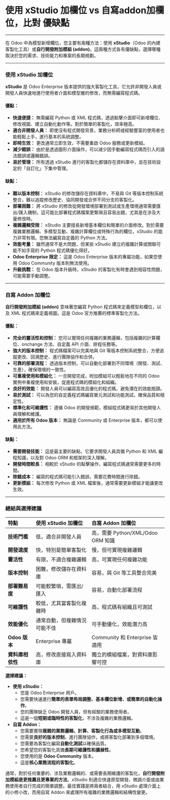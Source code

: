 # 使用 xStudio 加欄位 vs 自寫addon加欄位，比對 優缺點

---

在 Odoo 中為模型新增欄位，您主要有兩種方法：使用 **xStudio**（Odoo 的內建客製化工具）或**自行開發附加模組 (addon)**。這兩種方式各有優缺點，選擇哪種取決於您的需求、技術能力和專案的長期規劃。

---

### 使用 xStudio 加欄位

**xStudio** 是 Odoo Enterprise 版本提供的強大客製化工具，它允許非開發人員或開發人員快速地進行使用者介面和模型層的修改，而無需編寫程式碼。

#### 優點：

* **快速便捷：** 無需編寫 Python 或 XML 程式碼，透過點擊介面即可新增欄位、修改視圖、建立自動化動作等。對於簡單的客製化，效率極高。
* **適合非開發人員：** 即使沒有程式開發背景，業務分析師或經驗豐富的使用者也能輕鬆上手，進行基本的系統調整。
* **即時生效：** 更改通常立即生效，不需要重啟 Odoo 服務或更新模組。
* **減少錯誤：** 由於是透過圖形介面操作，可以減少因手動編寫程式碼而引入的語法錯誤或邏輯錯誤。
* **易於管理：** 所有透過 xStudio 進行的客製化都儲存在資料庫中，並在技術設定的「自訂化」下集中管理。

#### 缺點：

* **難以版本控制：** xStudio 的修改儲存在資料庫中，不易與 Git 等版本控制系統整合，難以追蹤修改歷史、協同開發或合併不同分支的客製化。
* **部署困難：** 將 xStudio 的修改從開發環境部署到測試或生產環境通常需要匯出/匯入機制，這可能比部署程式碼檔案更繁瑣且容易出錯，尤其是在涉及大量修改時。
* **複雜邏輯受限：** xStudio 主要擅長新增基本欄位和簡單的介面修改。對於需要複雜業務邏輯、多模型互動、複雜計算欄位或特殊行為的欄位，xStudio 的能力非常有限。您無法編寫自定義的 Python 方法。
* **效能考量：** 雖然通常不是大問題，但某些 xStudio 建立的複雜計算或關聯可能不如手寫的 Python 程式碼優化得好。
* **Odoo Enterprise 限定：** 這是 Odoo Enterprise 版本的專屬功能，如果您使用 Odoo Community 版本則無法使用。
* **升級挑戰：** 在 Odoo 版本升級時，xStudio 的客製化有時會遇到相容性問題，可能需要手動調整。

---

### 自寫 Addon 加欄位

**自行開發附加模組 (addon)** 意味著您編寫 Python 程式碼來定義模型和欄位，以及 XML 程式碼來定義視圖。這是 Odoo 官方推薦的標準客製化方法。

#### 優點：

* **完全的靈活性和控制：** 您可以實現任何複雜的業務邏輯，包括複雜的計算欄位、onchange 方法、自定義 API 介面、排程任務等。
* **強大的版本控制：** 程式碼檔案可以完美地與 Git 等版本控制系統整合，方便追蹤更改、回溯歷史、進行團隊協作和合併。
* **可靠的部署流程：** 透過版本控制，可以自動化部署到不同環境（開發、測試、生產），確保環境的一致性。
* **可重複使用和模組化：** 一旦開發完成，附加模組可以輕鬆地在不同的 Odoo 實例中重複使用和安裝，促進程式碼的模組化和組織。
* **良好的效能：** 開發人員可以編寫高效且優化的程式碼，避免潛在的效能瓶頸。
* **易於測試：** 可以為您的自定義程式碼編寫單元測試和功能測試，確保品質和穩定性。
* **標準化和可維護性：** 遵循 Odoo 的開發規範，模組程式碼更易於其他開發人員理解和維護。
* **適用於所有 Odoo 版本：** 無論是 Community 或 Enterprise 版本，都可以使用此方法。

#### 缺點：

* **需要開發技能：** 這是最主要的缺點，它要求開發人員具備 Python 和 XML 編程知識，以及對 Odoo ORM 和框架的深入理解。
* **開發時間較長：** 相較於 xStudio 的點擊操作，編寫程式碼通常需要更多的時間。
* **除錯成本：** 編寫的程式碼可能引入錯誤，需要花費時間進行除錯。
* **更新模組：** 每次修改 Python 或 XML 檔案後，通常需要更新模組才能讓更改生效。

---

### 總結與選擇建議

| 特點           | 使用 xStudio 加欄位                     | 自寫 Addon 加欄位                         |
| :------------- | :-------------------------------------- | :---------------------------------------- |
| **技術門檻** | 低，適合非開發人員                      | 高，需要 Python/XML/Odoo ORM 知識         |
| **開發速度** | 快，特別是簡單客製化                    | 慢，但可實現複雜邏輯                      |
| **靈活性** | 有限，不適合複雜邏輯                    | 高，可實現任何複雜功能                    |
| **版本控制** | 困難，修改儲存在資料庫                  | 容易，與 Git 等工具整合完美               |
| **部署難易度** | 可能較繁瑣，需匯出/匯入                 | 容易，自動化部署流程                      |
| **可維護性** | 較低，尤其當客製化複雜時                | 高，程式碼有組織且可測試                  |
| **效能優化** | 通常自動，但複雜情況可能不佳            | 可手動優化，效能潛力高                    |
| **Odoo 版本** | Enterprise 專屬                         | Community 和 Enterprise 皆適用            |
| **資料庫相依性** | 高，修改直接寫入資料庫                  | 獨立的模組檔案，對資料庫影響可控          |

**選擇建議：**

* **使用 xStudio：**
    * 您是 Odoo Enterprise 用戶。
    * 您需要快速進行**簡單的表單佈局調整、基本欄位新增、或簡單的自動化操作**。
    * 您的團隊缺乏 Odoo 開發人員，但有經驗的業務使用者。
    * 這是一個**短期或臨時性的客製化**，不涉及複雜的業務邏輯。
* **自寫 Addon：**
    * 您需要實現**複雜的業務邏輯、計算、客製化行為或多模型互動**。
    * 您需要**良好的版本控制**，進行團隊協作，或將客製化部署到多個環境。
    * 您需要為客製化編寫**自動化測試**以確保品質。
    * 您希望您的客製化具備**長期可維護性和擴展性**。
    * 您使用的是 **Odoo Community** 版本。
    * 這是**核心業務流程的客製化**。

通常，對於任何重要的、涉及業務邏輯的、或需要長期維護的客製化，**自行開發附加模組是更推薦且更專業的方法**。xStudio 則適合快速原型開發、微調介面或由業務使用者自行完成的簡單調整。最佳實踐是將兩者結合，用 xStudio 處理介面上的小修小改，而用自寫 Addon 來處理所有複雜的業務邏輯和結構性變更。
